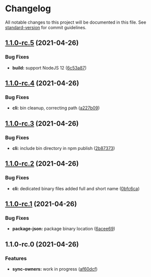 # Changelog

All notable changes to this project will be documented in this file. See [standard-version](https://github.com/conventional-changelog/standard-version) for commit guidelines.

## [1.1.0-rc.5](https://github.com/petermetz/github-organization-automation-tool/compare/v1.1.0-rc.4...v1.1.0-rc.5) (2021-04-26)


### Bug Fixes

* **build:** support NodeJS 12 ([6c53a87](https://github.com/petermetz/github-organization-automation-tool/commit/6c53a87a66f20eebc8edf7ced7e60ab3561d465b))

## [1.1.0-rc.4](https://github.com/petermetz/github-organization-automation-tool/compare/v1.1.0-rc.3...v1.1.0-rc.4) (2021-04-26)


### Bug Fixes

* **cli:** bin cleanup, correcting path ([a227b09](https://github.com/petermetz/github-organization-automation-tool/commit/a227b09890233171dee24294a8c69b31b9cde691))

## [1.1.0-rc.3](https://github.com/petermetz/github-organization-automation-tool/compare/v1.1.0-rc.2...v1.1.0-rc.3) (2021-04-26)


### Bug Fixes

* **cli:** include bin directory in npm publish ([2b87373](https://github.com/petermetz/github-organization-automation-tool/commit/2b873732d77a1ac41239c3fbfc92a448ec19333d))

## [1.1.0-rc.2](https://github.com/petermetz/github-organization-automation-tool/compare/v1.1.0-rc.1...v1.1.0-rc.2) (2021-04-26)


### Bug Fixes

* **cli:** dedicated binary files added full and short name ([0bfc6ca](https://github.com/petermetz/github-organization-automation-tool/commit/0bfc6cac9b3432e440c8d7bc429dbc416cf42a61))

## [1.1.0-rc.1](https://github.com/petermetz/github-organization-automation-tool/compare/v1.1.0-rc.0...v1.1.0-rc.1) (2021-04-26)


### Bug Fixes

* **package-json:** package binary location ([6acee69](https://github.com/petermetz/github-organization-automation-tool/commit/6acee6923fd27c56c1ff6db7235209bae095c31a))

## 1.1.0-rc.0 (2021-04-26)


### Features

* **sync-owners:** work in progress ([af60dcf](https://github.com/petermetz/github-organization-automation-tool/commit/af60dcfbf7e26806fa9206e6fa2cfc2dccee2aca))
